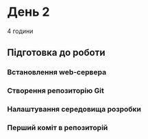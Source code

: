 # День 2

4 години

## Підготовка до роботи

### Встановлення web-сервера

### Створення репозиторію Git

### Налаштування середовища розробки

### Перший коміт в репозиторій